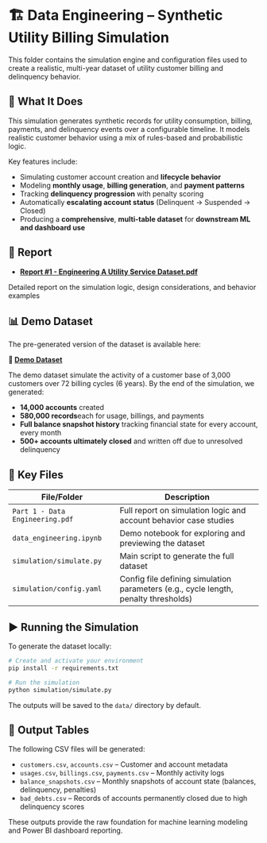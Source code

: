 # 🏗 Data Engineering – Synthetic Utility Billing Simulation

This folder contains the simulation engine and configuration files used to create a realistic, multi-year dataset of utility customer billing and delinquency behavior.

## 🔧 What It Does

This simulation generates synthetic records for utility consumption, billing, payments, and delinquency events over a configurable timeline. It models realistic customer behavior using a mix of rules-based and probabilistic logic.

Key features include:

* Simulating customer account creation and **lifecycle behavior**
* Modeling **monthly usage**, **billing generation**, and **payment patterns**
* Tracking **delinquency progression** with penalty scoring
* Automatically **escalating account status** (Delinquent → Suspended → Closed)
* Producing a **comprehensive**, **multi-table dataset** for **downstream ML and dashboard use**

## 📘 Report

* [**Report #1 - Engineering A Utility Service Dataset.pdf**](https://github.com/tranndt/CustomerCreditRatingMonitoring/blob/894de102cc59f4eb87245e9f58f16fb053710b2c/01-data-engineering/Report%20%231%20-%20Engineering%20A%20Utility%20Service%20Dataset.pdf)

Detailed report on the simulation logic, design considerations, and behavior examples

## 📊 Demo Dataset

The pre-generated version of the dataset is available here:

**🔗 [Demo Dataset](https://umanitoba-my.sharepoint.com/:f:/g/personal/tranndt_myumanitoba_ca/EjdT412QMgBOsgIzCtkaAxwBbJ3U2IsTR-0lE6Bl3ZiTGw?e=gW8kWg)**

The demo dataset simulate the activity of a customer base of 3,000 customers over 72 billing cycles (6 years). 
By the end of the simulation, we generated: 

- **14,000 accounts** created 
- **580,000 records**each for usage, billings, and payments 
- **Full balance snapshot history** tracking financial state for every account, every month 
- **500+ accounts ultimately closed** and written off due to unresolved delinquency 


## 📂 Key Files

| File/Folder                     | Description                                                                         |
| ------------------------------- | ----------------------------------------------------------------------------------- |
| `Part 1 - Data Engineering.pdf` | Full report on simulation logic and account behavior case studies                   |
| `data_engineering.ipynb`        | Demo notebook for exploring and previewing the dataset                              |
| `simulation/simulate.py`        | Main script to generate the full dataset                                            |
| `simulation/config.yaml`        | Config file defining simulation parameters (e.g., cycle length, penalty thresholds) |

## ▶️ Running the Simulation

To generate the dataset locally:

```bash
# Create and activate your environment
pip install -r requirements.txt

# Run the simulation
python simulation/simulate.py
```

The outputs will be saved to the `data/` directory by default.

## 🧾 Output Tables

The following CSV files will be generated:

* `customers.csv`, `accounts.csv` – Customer and account metadata
* `usages.csv`, `billings.csv`, `payments.csv` – Monthly activity logs
* `balance_snapshots.csv` – Monthly snapshots of account state (balances, delinquency, penalties)
* `bad_debts.csv` – Records of accounts permanently closed due to high delinquency scores

These outputs provide the raw foundation for machine learning modeling and Power BI dashboard reporting.



